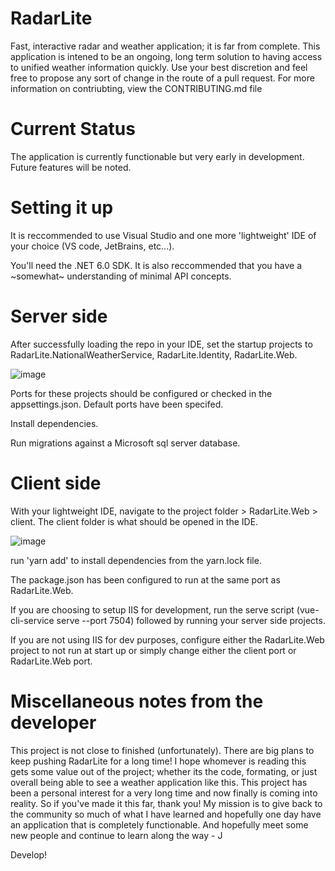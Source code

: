 # RadarLite
Fast, interactive radar and weather application; it is far from complete.
This application is intened to be an ongoing, long term solution to having access to unified weather information quickly. 
Use your best discretion and feel free to propose any sort of change in the route of a pull request.
For more information on contriubting, view the CONTRIBUTING.md file

# Current Status
The application is currently functionable but very early in development. Future features will be noted. 


# Setting it up
 It is reccommended to use Visual Studio and one more 'lightweight' IDE of your choice (VS code, JetBrains, etc...).
 
 You'll need the .NET 6.0 SDK.
 It is also reccommended that you have a ~somewhat~ understanding of minimal API concepts.
 
 # Server side
 After successfully loading the repo in your IDE, set the startup projects to RadarLite.NationalWeatherService, RadarLite.Identity, RadarLite.Web.
 
 ![image](https://user-images.githubusercontent.com/31714144/147886985-75c06006-481e-475a-96af-2694e95b15a4.png)
 
 Ports for these projects should be configured or checked in the appsettings.json. Default ports have been specifed.
 
 Install dependencies.
 
 Run migrations against a Microsoft sql server database.
 
 # Client side
 With your lightweight IDE, navigate to the project folder > RadarLite.Web > client. The client folder is what should be opened in the IDE. 
 
 ![image](https://user-images.githubusercontent.com/31714144/147887300-610a8547-df06-4884-80f1-94be0603a7a6.png)

 run 'yarn add' to install dependencies from the yarn.lock file. 
 
 The package.json has been configured to run at the same port as RadarLite.Web.
 
 If you are choosing to setup IIS for development, run the serve script (vue-cli-service serve --port 7504) followed by running your server side projects.
 
 If you are not using IIS for dev purposes, configure either the RadarLite.Web project to not run at start up or simply change either the client port or RadarLite.Web port.
 
 # Miscellaneous notes from the developer
 
 This project is not close to finished (unfortunately). There are big plans to keep pushing RadarLite for a long time! I hope whomever is reading this gets some value out of the
 project; whether its the code, formating, or just overall being able to see a weather application like this. This project has been a personal interest for a very long time and now finally is coming into reality. So if you've made it this far, thank you! My mission is to give back to the community so much of what I have learned and hopefully one day have an application that is completely functionable. And hopefully meet some new people and continue to learn along the way - J
 
 Develop!
